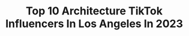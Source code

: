 ---
title: Top 10 Architecture TikTok Influencers In Los Angeles In 2023
description: >-
  Find top architecture TikTok influencers in Los Angeles in 2023. Most popular hashtags: #architecture #interiordesign #losangeles #fyp.
platform: TikTok
hits: 12
text_top: Discover the top-rated TikTok accounts on inBeat.
text_bottom: Our platform has 12 TikTok influencers like this in Los Angeles, United States for you to pitch.
profiles:
  - username: "realestate.adriana"
    fullname: >-
      Realtor ADRIANA
    bio: >-
      Save $$ Selling your home w Adriana 💌 hello@realestateadriana.com 📍Los Angeles
    location: "United States"
    followers: 5362
    engagement: 528
    commentsToLikes: 0.017325
    id: ckcdsgkladdsw0j233lhfhzam
    verified: false
    hashtags: "#realestate, #backyardgoals, #luxuryrealestate, #estate"
  - username: "aarongrushowhomes"
    fullname: >-
      Aaron Grushow
    bio: >-
      Los Angeles Realtor🌴 Aaron Kirman Group x Compass $7 Billion+ Team Sales
    location: "United States"
    followers: 1400000
    engagement: 1397
    commentsToLikes: 0.021967
    id: ck80oo2ohiocw0j78mtngppaf
    verified: true
    hashtags: "#realestate, #house, #architecture, #modern"
  - username: "justinfreeling"
    fullname: >-
      Justin Freeling
    bio: >-
      Videos to make you smile 😁 LOS ANGELES ✌🏻+❤️ 🏳️‍🌈
    location: "United States"
    followers: 77400
    engagement: 1247
    commentsToLikes: 0.058264
    id: cka0fw20j1i6i0i78sx5o9p12
    verified: false
    hashtags: "#fyp, #gay, #gaytiktok, #makemomepic"
  - username: "nicksaremi"
    fullname: >-
      Nick Saremi
    bio: >-
      Home of #architecturetiktok Smiles • Real Estate • Tips 📍Los Angeles
    location: "United States"
    followers: 107800
    engagement: 857
    commentsToLikes: 0.049946
    id: ck9k9al5tcfbq0j784mvcqybp
    verified: false
    hashtags: "#ca, #realtorsoftiktok, #architecturetiktok, #la"
  - username: "rpnickson"
    fullname: >-
      Roberto Nickson
    bio: >-
      Design Tech Travel Los Angeles
    location: "United States"
    followers: 30400
    engagement: 870
    commentsToLikes: 0.022568
    id: ck8hk4l3cc9iu0j786flqtz44
    verified: false
    hashtags: "#travel, #california, #photography, #fyp"
  - username: "designbuildla"
    fullname: >-
      DESIGNBUILDLA
    bio: >-
      INTERIOR + ARCHITECTURAL DESIGN 📍LOS ANGELES www.designbuild.LA
    location: "United States"
    followers: 15500
    engagement: 595
    commentsToLikes: 0.016789
    id: ckcp0ro2sawss0j231czyzz47
    verified: false
    hashtags: "#minimalism, #interiordesigntips, #interiordesign, #interiordesignideas"
  - username: "adventurousarchitect"
    fullname: >-
      AdventurousArchitect
    bio: >-
      Dream | travel Daily inspo Travel, Quotes and Architecture Thanks for 49k 😍
    location: "United States"
    followers: 49700
    engagement: 893
    commentsToLikes: 0.053150
    id: cka6dzxfk9uaj0i78q1fgfyq8
    verified: false
    hashtags: "#stitch, #greenscreen, #adventurousarchitect, #greenscreenvideo"
  - username: "greg.rha"
    fullname: >-
      Greg
    bio: >-
      CoFounder of andagain Artist Success at MakersPlace
    location: "United States"
    followers: 4499
    engagement: 925
    commentsToLikes: 0.031791
    id: ckcjhqtugceoo0j237jtjk2h3
    verified: false
    hashtags: "#losangeles, #dog, #vibes, #design"
  - username: "ash_briana"
    fullname: >-
      𝓑𝓪𝓫𝓮💓 𝓑
    bio: >-
      Ashley💋♉️💄 ✈️ All travel videos are my experiences 🗺
    location: "United States"
    followers: 2373
    engagement: 620
    commentsToLikes: 0.025284
    id: ck9jyyv6t6l9e0j7872ouv9io
    verified: false
    hashtags: "#wanderlust, #italy, #views, #eurotrip"
  - username: "felixsemper"
    fullname: >-
      felixsemper
    bio: >-
      Stretching your imagination www.felixsemper.com
    location: "United States"
    followers: 520700
    engagement: 708
    commentsToLikes: 0.006575
    id: ckb9mfm08fiae0j23ns0kxde7
    verified: false
    hashtags: "#semperart, #art, #rap, #sculpture"
---